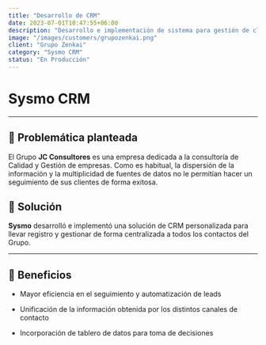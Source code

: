 ```yaml
---
title: "Desarrollo de CRM"
date: 2023-07-01T10:47:55+06:00
description: "Desarrollo e implementación de sistema para gestión de clientes (CRM)"
image: "/images/customers/grupozenkai.png"
client: "Grupo Zenkai"
category: "Sysmo CRM"
status: "En Producción"
---
```

# Sysmo CRM

---

## 🎯 Problemática planteada

El Grupo **JC Consultores** es una empresa dedicada a la consultoría de Calidad y Gestión de empresas. Como es habitual, la dispersión de la información y la multiplicidad de fuentes de datos no le permitían hacer un seguimiento de sus clientes de forma exitosa.

## 🎯 Solución

**Sysmo** desarrolló e implementó una solución de CRM personalizada para llevar registro y gestionar de forma centralizada a todos los contactos del Grupo. 

---

## 🧩 Beneficios

- Mayor eficiencia en el seguimiento y automatización de leads

- Unificación de la información obtenida por los distintos canales de contacto

- Incorporación de tablero de datos para toma de decisiones

